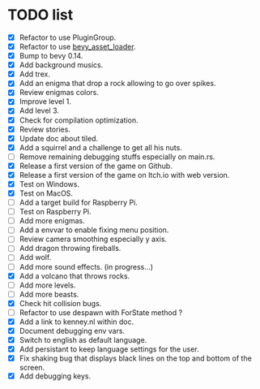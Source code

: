 # TODO list

- [x] Refactor to use PluginGroup.
- [x] Refactor to use [bevy_asset_loader](https://github.com/NiklasEi/bevy_asset_loader).
- [x] Bump to bevy 0.14.
- [x] Add background musics.
- [x] Add trex.
- [x] Add an enigma that drop a rock allowing to go over spikes.
- [x] Review enigmas colors.
- [x] Improve level 1.
- [x] Add level 3.
- [x] Check for compilation optimization.
- [x] Review stories.
- [x] Update doc about tiled.
- [x] Add a squirrel and a challenge to get all his nuts.
- [ ] Remove remaining debugging stuffs especially on main.rs.
- [x] Release a first version of the game on Github.
- [x] Release a first version of the game on Itch.io with web version.
- [x] Test on Windows.
- [x] Test on MacOS.
- [ ] Add a target build for Raspberry Pi.
- [ ] Test on Raspberry Pi.
- [ ] Add more enigmas.
- [ ] Add a envvar to enable fixing menu position.
- [ ] Review camera smoothing especially y axis.
- [ ] Add dragon throwing fireballs.
- [ ] Add wolf.
- [ ] Add more sound effects. (in progress...)
- [x] Add a volcano that throws rocks.
- [ ] Add more levels.
- [ ] Add more beasts.
- [x] Check hit collision bugs.
- [ ] Refactor to use despawn with ForState method ?
- [x] Add a link to kenney.nl within doc.
- [x] Document debugging env vars.
- [x] Switch to english as default language.
- [x] Add persistant to keep language settings for the user.
- [x] Fix shaking bug that displays black lines on the top and bottom of the screen.
- [x] Add debugging keys.
